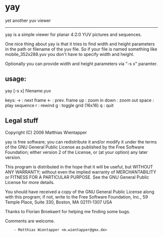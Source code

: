 yay
===

yet another yuv viewer 

---------

yay is a simple viewer for planar 4:2:0 YUV pictures and
sequences. 

One nice thing about yay is that it tries to find width and height
parameters in the path or filename of the yuv file. So if your file is
named something like mobile_352x288.yuv you don't have to specify
width and height.

Optionally you can provide width and height parameters via "-s
<width>x<height>" paramter.


usage:
------

yay [-s <width>x<height>] filename.yuv

keys:
  ->  : next frame
  <-  : prev. frame
 up   : zoom in
down  : zoom out
space : play sequence
   r  : rewind
   g  : toggle grid (16x16)
   q  : quit


Legal stuff
-----------

Copyright (C) 2006 Matthias Wientapper

yay is free software; you can redistribute it and/or modify it
under the terms of the GNU General Public License as published by the
Free Software Foundation; either version 2 of the License, or (at your
option) any later version.

This program is distributed in the hope that it will be useful, but
WITHOUT ANY WARRANTY; without even the implied warranty of
MERCHANTABILITY or FITNESS FOR A PARTICULAR PURPOSE.  See the GNU
General Public License for more details.

You should have received a copy of the GNU General Public License
along with this program; if not, write to the Free Software
Foundation, Inc., 59 Temple Place, Suite 330, Boston, MA 02111-1307
USA


Thanks to Florian Broekaert for helping me finding some bugs.

Comments are welcome.

        - Matthias Wientapper <m.wientapper@gmx.de>
